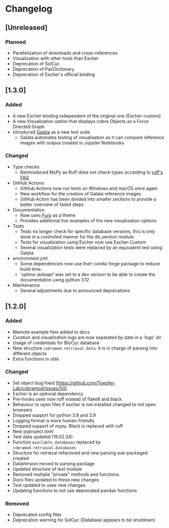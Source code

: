 # Changelog

## [Unreleased]

### Planned

- Parallelization of downloads and cross-references
- Visualization with other tools than Escher
- Deprecation of SolCyc
- Deprecation of PairDictionary
- Deprecation of Escher's official binding 

## [1.3.0]

### Added

- A new Escher binding independent of the original one [Escher-custom]
- A new Visualization option that displays cobra Objects as a Force Directed Graph
- Introduced [Galata](https://github.com/jupyterlab/jupyterlab/tree/main/galata) as a new test suite
  - Galata automates testing of visualisation as it can compare reference images with outpus created in Jupyter Notebooks

### Changed

- Type checks
  - Reintroduced MyPy as Ruff does not check types according to [ruff's FAQ](https://docs.astral.sh/ruff/faq/#how-does-ruff-compare-to-mypy-or-pyright-or-pyre)
- GitHub Actions
  - GitHub Actions now run tests on Windows and macOS once again 
  - New workflow for the creation of Galata reference images
  - GitHub Action has been divided into smaller sections to provide a better overview of failed steps
- Documentation
  - Now uses [Furo](https://github.com/pradyunsg/furo?tab=readme-ov-file) as a theme
  - Provides additional live examples of the new visualization options
- Tests
  - Tests no longer check for specific database versions, this is only done in a controlled manner for the db_version module
  - Tests for visualization using Escher now use Escher-Custom
  - Several visualization tests were replaced by an equivalent test using Galata
- environment.yml
  - Some dependencies now use their conda-forge package to reduce build time.
  - 'sphinx-autoapi' was set to a dev version to be able to create the documentation using python 3.12
- Maintenance
  - Several adjustments due to announced deprecations

## [1.2.0]

### Added

- Memote example files added to docs
- Curation and visualization logs are now separated by date in a 'logs' dir
- Usage of credentials for BioCyc database
- New structure `cobramod.retrieval.Data`. It is in charge of parsing into
  different objects
- Extra functions in utils

### Changed

- Set object bug fixed [https://github.com/Toepfer-Lab/cobramod/issues/50]
- Escher is an optional dependency
- Pre-hooks uses now ruff instead of flake8 and black.
- Behaviour to open files if escher is not installed changed to not open browsers
- Dropped support for python 3.8 and 3.9
- Logging format is more human-friendly
- Dropped support of mypy. Black is replaced with ruff
- New pyproject.toml
- Test data updated (19.02.24)
- Function `available_databases` replaced by `cobramod.retrieval.Databases`
- Structure for retrieval refactored and new parsing sub-packaged created
- DataVersion moved to parsing package
- Updated structure of test module
- Removed multiple "private" methods and functions. 
- Docs files updated to these new changes
- Test updated to uses new changes
- Updating functions to not use deprecated pandas functions

### Removed

- Deprecated config files
- Deprecation warning for SolCyc (Database appears to be shutdown)
